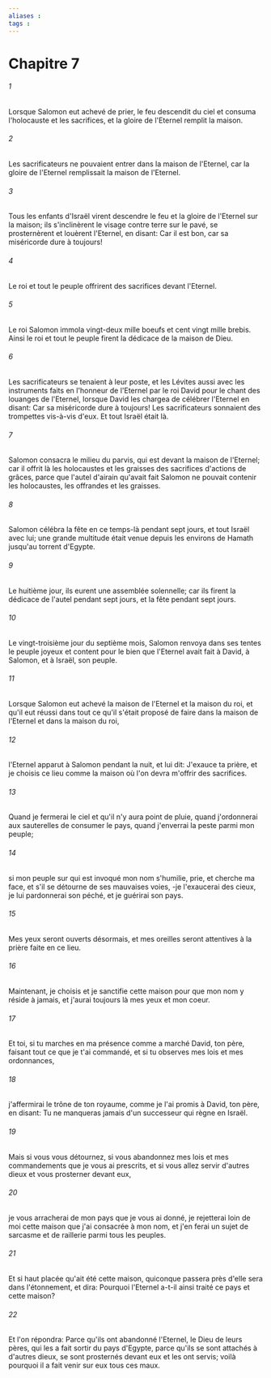 ```yaml
---
aliases : 
tags : 
---
```


# Chapitre 7

###### 1
Lorsque Salomon eut achevé de prier, le feu descendit du ciel et consuma l'holocauste et les sacrifices, et la gloire de l'Eternel remplit la maison.
###### 2
Les sacrificateurs ne pouvaient entrer dans la maison de l'Eternel, car la gloire de l'Eternel remplissait la maison de l'Eternel.
###### 3
Tous les enfants d'Israël virent descendre le feu et la gloire de l'Eternel sur la maison; ils s'inclinèrent le visage contre terre sur le pavé, se prosternèrent et louèrent l'Eternel, en disant: Car il est bon, car sa miséricorde dure à toujours!
###### 4
Le roi et tout le peuple offrirent des sacrifices devant l'Eternel.
###### 5
Le roi Salomon immola vingt-deux mille boeufs et cent vingt mille brebis. Ainsi le roi et tout le peuple firent la dédicace de la maison de Dieu.
###### 6
Les sacrificateurs se tenaient à leur poste, et les Lévites aussi avec les instruments faits en l'honneur de l'Eternel par le roi David pour le chant des louanges de l'Eternel, lorsque David les chargea de célébrer l'Eternel en disant: Car sa miséricorde dure à toujours! Les sacrificateurs sonnaient des trompettes vis-à-vis d'eux. Et tout Israël était là.
###### 7
Salomon consacra le milieu du parvis, qui est devant la maison de l'Eternel; car il offrit là les holocaustes et les graisses des sacrifices d'actions de grâces, parce que l'autel d'airain qu'avait fait Salomon ne pouvait contenir les holocaustes, les offrandes et les graisses.
###### 8
Salomon célébra la fête en ce temps-là pendant sept jours, et tout Israël avec lui; une grande multitude était venue depuis les environs de Hamath jusqu'au torrent d'Egypte.
###### 9
Le huitième jour, ils eurent une assemblée solennelle; car ils firent la dédicace de l'autel pendant sept jours, et la fête pendant sept jours.
###### 10
Le vingt-troisième jour du septième mois, Salomon renvoya dans ses tentes le peuple joyeux et content pour le bien que l'Eternel avait fait à David, à Salomon, et à Israël, son peuple.
###### 11
Lorsque Salomon eut achevé la maison de l'Eternel et la maison du roi, et qu'il eut réussi dans tout ce qu'il s'était proposé de faire dans la maison de l'Eternel et dans la maison du roi,
###### 12
l'Eternel apparut à Salomon pendant la nuit, et lui dit: J'exauce ta prière, et je choisis ce lieu comme la maison où l'on devra m'offrir des sacrifices.
###### 13
Quand je fermerai le ciel et qu'il n'y aura point de pluie, quand j'ordonnerai aux sauterelles de consumer le pays, quand j'enverrai la peste parmi mon peuple;
###### 14
si mon peuple sur qui est invoqué mon nom s'humilie, prie, et cherche ma face, et s'il se détourne de ses mauvaises voies, -je l'exaucerai des cieux, je lui pardonnerai son péché, et je guérirai son pays.
###### 15
Mes yeux seront ouverts désormais, et mes oreilles seront attentives à la prière faite en ce lieu.
###### 16
Maintenant, je choisis et je sanctifie cette maison pour que mon nom y réside à jamais, et j'aurai toujours là mes yeux et mon coeur.
###### 17
Et toi, si tu marches en ma présence comme a marché David, ton père, faisant tout ce que je t'ai commandé, et si tu observes mes lois et mes ordonnances,
###### 18
j'affermirai le trône de ton royaume, comme je l'ai promis à David, ton père, en disant: Tu ne manqueras jamais d'un successeur qui règne en Israël.
###### 19
Mais si vous vous détournez, si vous abandonnez mes lois et mes commandements que je vous ai prescrits, et si vous allez servir d'autres dieux et vous prosterner devant eux,
###### 20
je vous arracherai de mon pays que je vous ai donné, je rejetterai loin de moi cette maison que j'ai consacrée à mon nom, et j'en ferai un sujet de sarcasme et de raillerie parmi tous les peuples.
###### 21
Et si haut placée qu'ait été cette maison, quiconque passera près d'elle sera dans l'étonnement, et dira: Pourquoi l'Eternel a-t-il ainsi traité ce pays et cette maison?
###### 22
Et l'on répondra: Parce qu'ils ont abandonné l'Eternel, le Dieu de leurs pères, qui les a fait sortir du pays d'Egypte, parce qu'ils se sont attachés à d'autres dieux, se sont prosternés devant eux et les ont servis; voilà pourquoi il a fait venir sur eux tous ces maux.
